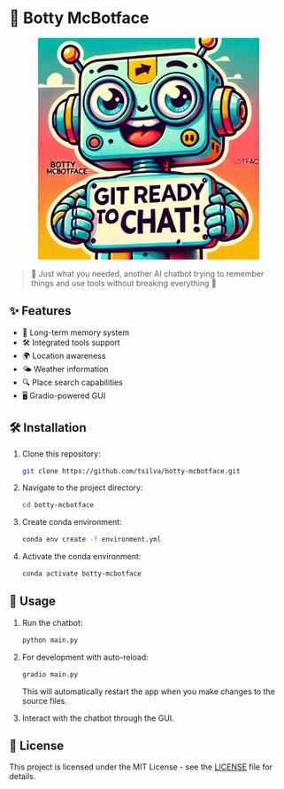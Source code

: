 # 🤖 Botty McBotface

<p align="center">
  <img src="logo.png" alt="Botty McBotface Logo" width="400"/>
</p>

> 💬 Just what you needed, another AI chatbot trying to remember things and use tools without breaking everything 🤦

## ✨ Features

- 🧠 Long-term memory system
- 🛠️ Integrated tools support
- 🌍 Location awareness
- 🌤️ Weather information
- 🔍 Place search capabilities
- 🖥️ Gradio-powered GUI

## 🛠️ Installation

1. Clone this repository:
   ```sh
   git clone https://github.com/tsilva/botty-mcbotface.git
   ```
2. Navigate to the project directory:
   ```sh
   cd botty-mcbotface
   ```
3. Create conda environment:
   ```sh
   conda env create -f environment.yml
   ```
4. Activate the conda environment:
   ```sh
   conda activate botty-mcbotface
   ```

## 🚀 Usage

1. Run the chatbot:
   ```sh
   python main.py
   ```

2. For development with auto-reload:
   ```sh
   gradio main.py
   ```
   This will automatically restart the app when you make changes to the source files.

3. Interact with the chatbot through the GUI.

## 📄 License

This project is licensed under the MIT License - see the [LICENSE](LICENSE) file for details.
